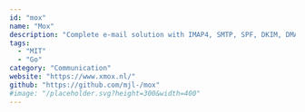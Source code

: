 ```yaml
---
id: "mox"
name: "Mox"
description: "Complete e-mail solution with IMAP4, SMTP, SPF, DKIM, DMARC, MTA-STS, DANE and DNSSEC, reputation-based and content-based junk filtering, Internationalization (IDNA), automatic TLS with ACME and Let's Encrypt, account autoconfiguration, and webmail."
tags:
  - "MIT"
  - "Go"
category: "Communication"
website: "https://www.xmox.nl/"
github: "https://github.com/mjl-/mox"
#image: "/placeholder.svg?height=300&width=400"
---
```


